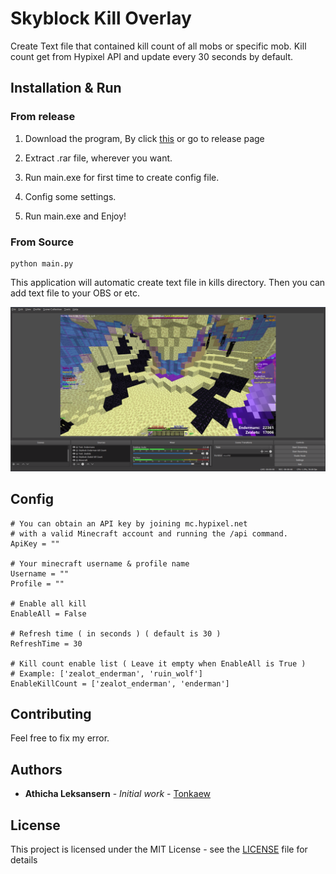# Skyblock Kill Overlay

Create Text file that contained kill count of all mobs or specific mob. Kill count get from Hypixel API and update every 30 seconds by default.

## Installation & Run

### From release

1. Download the program, By click [this](https://github.com/tonkaew131/SkyblockKillOverlay/releases/tag/1) or go to release page

2. Extract .rar file, wherever you want.

3. Run main.exe for first time to create config file.

4. Config some settings.

4. Run main.exe and Enjoy!

### From Source

```
python main.py
```

This application will automatic create text file in kills directory. Then you can add text file to your OBS or etc.

![OBS Picture](https://github.com/tonkaew131/SkyblockKillOverlay/blob/master/picture1.png)

## Config

```
# You can obtain an API key by joining mc.hypixel.net 
# with a valid Minecraft account and running the /api command.
ApiKey = ""

# Your minecraft username & profile name
Username = ""
Profile = ""

# Enable all kill
EnableAll = False

# Refresh time ( in seconds ) ( default is 30 )
RefreshTime = 30

# Kill count enable list ( Leave it empty when EnableAll is True )
# Example: ['zealot_enderman', 'ruin_wolf']
EnableKillCount = ['zealot_enderman', 'enderman']
```

## Contributing

Feel free to fix my error.

## Authors

* **Athicha Leksansern** - *Initial work* - [Tonkaew](https://github.com/tonkaew131/)

## License

This project is licensed under the MIT License - see the [LICENSE](LICENSE) file for details
